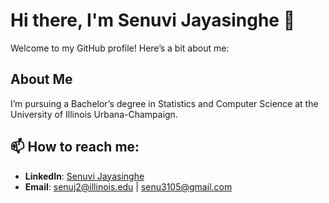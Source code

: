 # Hi there, I'm **Senuvi Jayasinghe** 👋

Welcome to my GitHub profile! Here’s a bit about me:

## About Me

I’m pursuing a Bachelor’s degree in Statistics and Computer Science at the University of Illinois Urbana-Champaign. 


## 📫 How to reach me:
- **LinkedIn**: [Senuvi Jayasinghe](https://www.linkedin.com/in/senuvi-jayasinghe-b537221a0)
- **Email**: [senuj2@illinois.edu](mailto:senuj2@illinois.edu) | [senu3105@gmail.com](mailto:senu3105@gmail.com)
